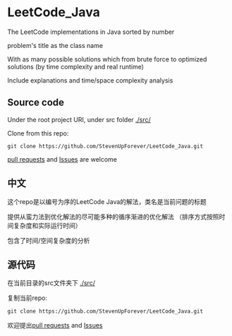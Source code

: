 # LeetCode_Java

The LeetCode implementations in Java sorted by number

problem's title as the class name

With as many possible solutions which from brute force to optimized solutions (by time complexity and real runtime)

Include explanations and time/space complexity analysis

## Source code 

Under the root project URI, under src folder [./src/](https://github.com/StevenUpForever/LeetCode_Java/tree/master/src)

Clone from this repo:

```git clone https://github.com/StevenUpForever/LeetCode_Java.git```

[pull requests](https://github.com/StevenUpForever/LeetCode_Java/pulls) and [Issues](https://github.com/StevenUpForever/LeetCode_Java/issues) are welcome

## 中文

这个repo是以编号为序的LeetCode Java的解法，类名是当前问题的标题

提供从蛮力法到优化解法的尽可能多种的循序渐进的优化解法 （排序方式按照时间复杂度和实际运行时间）

包含了时间/空间复杂度的分析

## 源代码 

在当前目录的src文件夹下 [./src/](https://github.com/StevenUpForever/LeetCode_Java/tree/master/src)

复制当前repo:

```git clone https://github.com/StevenUpForever/LeetCode_Java.git```

欢迎提出[pull requests](https://github.com/StevenUpForever/LeetCode_Java/pulls) and [Issues](https://github.com/StevenUpForever/LeetCode_Java/issues)
